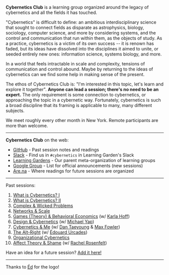 **Cybernetics Club** is a learning group organized around the legacy of cybernetics and all the fields it has touched.

"Cybernetics" is difficult to define: an ambitious interdisciplinary science that sought to connect fields as disparate as astrophysics, biology, sociology, computer science, and more by considering systems, and the control and communication that run within them, as the objects of study. As a practice, cybernetics is a victim of its own success -- it is renown has faded, but its ideas have dissolved into the disciplines it aimed to unite, or seeded entirely new ones: information science, systems biology, and more.

In a world that feels intractable in scale and complexity, tensions of communication and control abound. Maybe by returning to the ideas of cybernetics can we find some help in making sense of the present.

The ethos of Cybernetics Club is: "I'm interested in this topic, let's learn and explore it together". **Anyone can lead a session; there's no need to be an expert.** The only requirement is some connection to cybernetics, or approaching the topic in a cybernetic way. Fortunately, cybernetics is such a broad discipline that its framing is applicable to many, many different subjects.

We meet roughly every other month in New York. Remote participants are more than welcome.

---

**Cybernetics Club** on the web:

  - [GitHub](https://github.com/learning-gardens/cybernetics-club) \- Past session notes and readings
  - [Slack](https://lg-slack-automate.herokuapp.com/) \- Find us in `#cybernetics` in Learning Garden's Slack
  - [Learning Gardens](http://learning-gardens.co/) \- Our parent meta-organization of learning groups
  - [Google Group](https://groups.google.com/forum/#%21forum/cybernetics-club) \- List for official announcements (new sessions)
  - [Are.na](https://are.na/sam-hart/cybernetics-club) \- Where readings for future sessions are organized

---

Past sessions:

  1. [What is Cybernetics? I](https://github.com/learning-gardens/cybernetics-club/tree/master/reading/session-1)
  2. [What is Cybernetics? II](https://github.com/learning-gardens/cybernetics-club/tree/master/reading/session-2)
  3. [Complex & Wicked Problems](https://github.com/learning-gardens/cybernetics-club/tree/master/reading/session-3)
  4. [Networks & Scale](https://github.com/learning-gardens/cybernetics-club/tree/master/reading/session-4)
  5. [Games (Theory) & Behavioral Economics](https://github.com/learning-gardens/cybernetics-club/tree/master/reading/session-5) (w/ [Karla Hoff](http://www.worldbank.org/en/about/people/k/karla-hoff))
  6. [Design & Cybernetics](https://github.com/learning-gardens/cybernetics-club/tree/master/reading/session-6) (w/ [Michael Yap](https://twitter.com/michaelryap))
  7. [Cybernetics & Me](https://github.com/learning-gardens/cybernetics-club/tree/master/reading/session-7) (w/ [Dan Taeyoung](http://dantaeyoung.com/) & [Max Fowler](http://mfowler.info/))
  8. [The Alt-Right](https://www.are.na/francis-tseng/cc-8-cybernetics-of-the-alt-right) (w/ [Édouard Urcades](https://edouard.us/))
  9. [Organizational Cybernetics](https://www.are.na/francis-tseng/cc-9-organizational-cybernetics)
  10. [Affect Theory & Shame](https://www.are.na/rachel-rosenfelt/affect-theory-shame-cybernetics-final-readings) (w/ [Rachel Rosenfelt](https://twitter.com/rachelrosenfelt))

Have an idea for a future session? [Add it here!](https://docs.google.com/document/d/18osKDgTjs2UYf_EEIT-Ee06ZjugYp-yG5LdqLiY_EVw/edit)

---

Thanks to [Éd](https://edouard.us/) for the logo!


